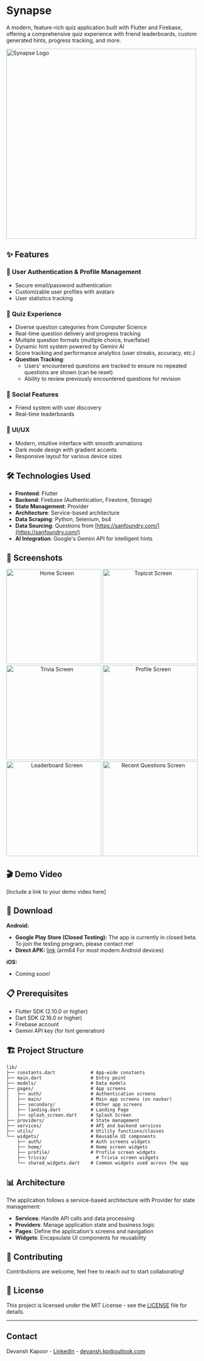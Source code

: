 # Synapse

A modern, feature-rich quiz application built with Flutter and Firebase, offering a comprehensive quiz experience with friend leaderboards, custom generated hints, progress tracking, and more.

<img src="flutter_application/assets/icons/logos/app_banner.png" alt="Synapse Logo" width="500">

## ✨ Features

### 🔐 User Authentication & Profile Management

- Secure email/password authentication
- Customizable user profiles with avatars
- User statistics tracking

### 🧩 Quiz Experience

- Diverse question categories from Computer Science
- Real-time question delivery and progress tracking
- Multiple question formats (multiple choice, true/false)
- Dynamic hint system powered by Gemini AI
- Score tracking and performance analytics (user streaks, accuracy, etc.)
- **Question Tracking**:
  - Users' encountered questions are tracked to ensure no repeated questions are shown (can be reset)
  - Ability to review previously encountered questions for revision

### 👥 Social Features

- Friend system with user discovery
- Real-time leaderboards

### 🎨 UI/UX

- Modern, intuitive interface with smooth animations
- Dark mode design with gradient accents
- Responsive layout for various device sizes

## 🛠️ Technologies Used

- **Frontend**: Flutter
- **Backend**: Firebase (Authentication, Firestore, Storage)
- **State Management**: Provider
- **Architecture**: Service-based architecture
- **Data Scraping**: Python, Selenium, bs4
- **Data Sourcing**: Questions from [https://sanfoundry.com/](https://sanfoundry.com/)
- **AI Integration**: Google's Gemini API for intelligent hints

## 📱 Screenshots

<div align="center">
  <img src="flutter_application/assets/screenshots/Home.png" alt="Home Screen" width="250">
  <img src="flutter_application/assets/screenshots/Search.png" alt="Topicst Screen" width="250">
  <img src="flutter_application/assets/screenshots/Trivia.png" alt="Trivia Screen" width="250">
  <img src="flutter_application/assets/screenshots/Profile.png" alt="Profile Screen" width="250">
  <img src="flutter_application/assets/screenshots/Leaderboard.png" alt="Leaderboard Screen" width="250">
  <img src="flutter_application/assets/screenshots/Recents.png" alt="Recent Questions Screen" width="250">
</div>

## 🎬 Demo Video

[Include a link to your demo video here]

## 📲 Download

**Android:**

* **Google Play Store (Closed Testing):** The app is currently in closed beta. To join the testing program, please contact me!
* **Direct APK:** [link](APKs/) (arm64 For most modern Android devices)

**iOS:**

* Coming soon!

## 📋 Prerequisites

- Flutter SDK (2.10.0 or higher)
- Dart SDK (2.16.0 or higher)
- Firebase account
- Gemini API key (for hint generation)

## 🏗️ Project Structure

```
lib/
├── constants.dart             # App-wide constants
├── main.dart                  # Entry point
├── models/                    # Data models
├── pages/                     # App screens
│   ├── auth/                  # Authentication screens
│   ├── main/                  # Main app screens (on navbar)
│   ├── secondary/             # Other app screens
│   ├── landing.dart           # Landing Page
│   ├── splash_screen.dart     # Splash Screen
├── providers/                 # State management
├── services/                  # API and backend services
├── utils/                     # Utility functions/classes
└── widgets/                   # Reusable UI components
    ├── auth/                  # Auth screens widgets
    ├── home/                  # Home screen widgets
    ├── profile/               # Profile screen widgets
    ├── trivia/                  # Trivia screen widgets
    └── shared_widgets.dart    # Common widgets used across the app
```

## 📊 Architecture

The application follows a service-based architecture with Provider for state management:

- **Services**: Handle API calls and data processing
- **Providers**: Manage application state and business logic
- **Pages**: Define the application's screens and navigation
- **Widgets**: Encapsulate UI components for reusability

## 🤝 Contributing

Contributions are welcome, feel free to reach out to start collaborating!

## 📄 License

This project is licensed under the MIT License - see the [LICENSE](LICENSE) file for details.

---

## Contact

Devansh Kapoor - [LinkedIn](https://linkedin.com/in/devansh-kapoor) - devansh.kp@outlook.com
